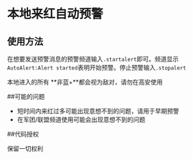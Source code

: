 # 本地来红自动预警

## 使用方法

在想要发送预警消息的预警频道输入`.startalert`即可。频道显示`AutoAlert:Alert started`表明开始预警。停止预警输入`.stopalert`

本地进入的所有 **非蓝+**都会视为敌对，请勿在高安使用

##可能的问题

* 短时间内来红过多可能出现意想不到的问题，请用于早期预警
* 在军团/联盟频道使用可能会出现意想不到的问题

##代码授权

保留一切权利

